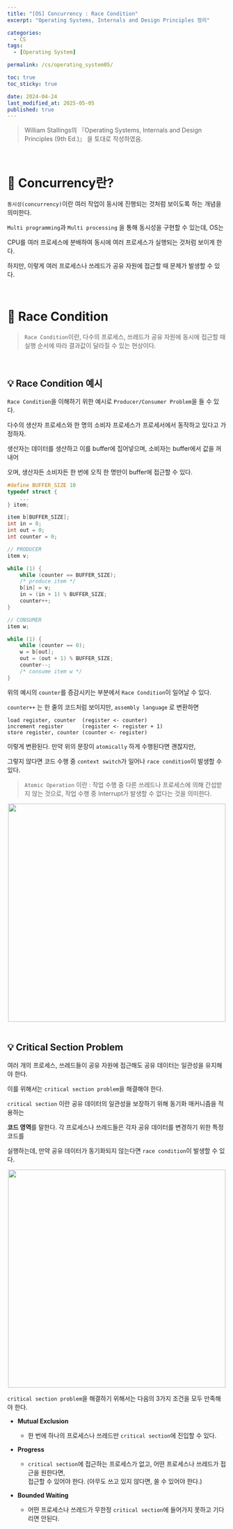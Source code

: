 ```yaml
---
title: "[OS] Concurrency : Race Condition"
excerpt: "Operating Systems, Internals and Design Principles 정리"

categories:
  - CS
tags:
  - [Operating System]

permalink: /cs/operating_system05/

toc: true
toc_sticky: true

date: 2024-04-24
last_modified_at: 2025-05-05
published: true
---
```


> William Stallings의 『Operating Systems, Internals and Design Principles (9th Ed.)』 을 토대로 작성하였음. <br>

<br>

# 👑 Concurrency란?

`동시성(concurrency)`이란 여러 작업이 동시에 진행되는 것처럼 보이도록 하는 개념을 의미한다. <br>

`Multi programming`과 `Multi processing` 을 통해 동시성을 구현할 수 있는데, OS는 <br>

CPU를 여러 프로세스에 분배하여 동시에 여러 프로세스가 실행되는 것처럼 보이게 한다. <br>

하지만, 이렇게 여러 프로세스나 쓰레드가 공유 자원에 접근할 때 문제가 발생할 수 있다.

<br>

# 👑 Race Condition

> `Race Condition`이란, 다수의 프로세스, 쓰레드가 공유 자원에 동시에 접근할 때 실행 순서에 따라 결과값이 달라질 수 있는 현상이다.

<br>

## 💡 Race Condition 예시

`Race Condition`을 이해하기 위한 예시로 `Producer/Consumer Problem`을 들 수 있다. <br>

다수의 생산자 프로세스와 한 명의 소비자 프로세스가 프로세서에서 동작하고 있다고 가정하자. <br>

생산자는 데이터를 생산하고 이를 buffer에 집어넣으며, 소비자는 buffer에서 값을 꺼내어 <br>

오며, 생산자든 소비자든 한 번에 오직 한 명만이 buffer에 접근할 수 있다. <br>

```c
#define BUFFER_SIZE 10
typedef struct {
    ...
} item;

item b[BUFFER_SIZE];
int in = 0;
int out = 0;
int counter = 0;

// PRODUCER
item v;

while (1) {
    while (counter == BUFFER_SIZE);
    /* produce item */
    b[in] = v;
    in = (in + 1) % BUFFER_SIZE;
    counter++;
}

// CONSUMER
item w;

while (1) {
    while (counter == 0);
    w = b[out];
    out = (out + 1) % BUFFER_SIZE;
    counter--;
    /* consume item w */
}
```

위의 예시의 `counter`를 증감시키는 부분에서 `Race Condition`이 일어날 수 있다. <br>

`counter++` 는 한 줄의 코드처럼 보이지만, `assembly language` 로 변환하면 <br>

```
load register, counter  (register <- counter)
increment register      (register <- register + 1)
store register, counter (counter <- register)
```

이렇게 변환된다. 만약 위의 문장이 `atomically` 하게 수행된다면 괜찮지만, <br>

그렇지 않다면 코드 수행 중 `context switch`가 일어나 `race condition`이 발생할 수 있다. <br>

> `Atomic Operation` 이란 : 작업 수행 중 다른 쓰레드나 프로세스에 의해 간섭받지 않는 것으로, 작업 수행 중 Interrupt가 발생할 수 없다는 것을 의미한다.

<center><img src="https://github.com/jinwoojwa/jinwoo.github.io/assets/112393728/4961971f-8728-4332-b361-d989e521148a" width="500"></center>

<br>

## 💡 Critical Section Problem

여러 개의 프로세스, 쓰레드들이 공유 자원에 접근해도 공유 데이터는 일관성을 유지해야 한다. <br>

이를 위해서는 `critical section problem`을 해결해야 한다. <br>

`critical section` 이란 공유 데이터의 일관성을 보장하기 위해 동기화 매커니즘을 적용하는 <br>
 
**코드 영역**를 말한다. 각 프로세스나 쓰레드들은 각자 공유 데이터를 변경하기 위한 특정 코드를 <br>

실행하는데, 만약 공유 데이터가 동기화되지 않는다면 `race condition`이 발생할 수 있다. <br>

<center><img src="https://github.com/jinwoojwa/jinwoo.github.io/assets/112393728/abf76e96-f18d-47d1-b0cc-f4a24fc4ba48" width="500"></center>

`critical section problem`을 해결하기 위해서는 다음의 3가지 조건을 모두 만족해야 한다.

- **Mutual Exclusion**

  + 한 번에 하나의 프로세스나 쓰레드만 `critical section`에 진입할 수 있다.

- **Progress**

  + `critical section`에 접근하는 프로세스가 없고, 어떤 프로세스나 쓰레드가 접근을 원한다면, <br>
    접근할 수 있어야 한다. (아무도 쓰고 있지 않다면, 쓸 수 있어야 한다.)

- **Bounded Waiting**

  + 어떤 프로세스나 쓰레드가 무한정 `critical section`에 들어가지 못하고 기다리면 안된다.

